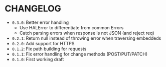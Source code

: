 # CHANGELOG
  * `0.3.0`: Better error handling
    * Use HALError to differentiate from common Errors
    * Catch parsing errors when response is not JSON (and reject req)
  * `0.2.1`: Return null instead of throwing error when traversing embeddeds
  * `0.2.0`: Add support for HTTPS
  * `0.1.2`: Fix path building for requests
  * `0.1.1`: Fix error handling for change methods (POST/PUT/PATCH)
  * `0.1.0`: First working draft
